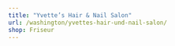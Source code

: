 ```yaml
---
title: "Yvette’s Hair & Nail Salon"
url: /washington/yvettes-hair-und-nail-salon/
shop: Friseur
---
```

